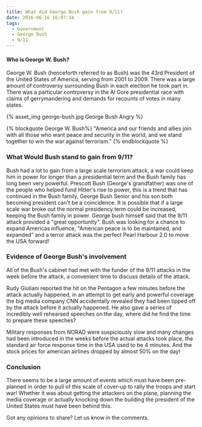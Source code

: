 ```yaml
---
title: What did George Bush gain from 9/11?
date: 2016-06-16 16:07:34
tags:
  - Government
  - George Bush
  - 9/11
---
```

#### Who is George W. Bush?
George W. Bush (henceforth referred to as Bush) was the 43rd President of the United States of America, serving from 2001 to 2009. There was a large amount of controversy surrounding Bush in each election he took part in. There was a particular controversy in the Al Gore presidential race with claims of gerrymandering and demands for recounts of votes in many states.

{% asset_img george-bush.jpg George Bush Angry %}

{% blockquote George W. Bush%}
"America and our friends and allies join with all those who want peace and security in the world, and we stand together to win the war against terrorism."
{% endblockquote %}

### What Would Bush stand to gain from 9/11?
Bush had a lot to gain from a large scale terrorism attack, a war could keep him in power for longer than a presidential term and the Bush family has long been very powerful. Prescott Bush (George's grandfather) was one of the people who helped fund Hitler's rise to power, this is a trend that has continued in the Bush family, George Bush Senior and his son both becoming president can't be a coincidence. It is possible that if a large scale war broke out the normal presidency term could be increased, keeping the Bush family in power.
George bush himself said that the 9/11 attack provided a "great opportunity". Bush was looking for a chance to expand Americas influence,  "American peace is to be maintained, and expanded” and a terror attack was the perfect Pearl Harbour 2.0 to move the USA forward!

### Evidence of George Bush's involvement
All of the Bush's cabinet had met with the funder of the 9/11 attacks in the week before the attack, a convenient time to discuss details of the attack.

Rudy Giuliani reported the hit on the Pentagon a few minutes before the attack actually happened, in an attempt to get early and powerful coverage the big media company CNN accidentally revealed they had been tipped off by the attack before it actually happened. He also gave a series of incredibly well rehearsed speeches on the day, where did he find the time to prepare these speeches?

Military responses from NORAD were suspiciously slow and many changes had been introduced in the weeks before the actual attacks took place, the standard air force response time in the USA used to be 4 minutes. And the stock prices for american airlines dropped by almost 50% on the day!

### Conclusion
There seems to be a large amount of events which must have been pre-planned in order to pull of this scale of cover-up to rally the troops and start war! Whether it was about getting the attackers on the plane, planning the media coverage or actually knocking down the building the president of the United States must have been behind this.


Got any opinions to share? Let us know in the comments.
